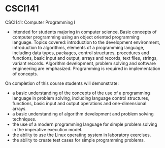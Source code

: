 # CSCI141
CSCI141: Computer Programming I

* Intended for students majoring in computer science. Basic concepts of computer programming using an object oriented programming language. Topics covered: introduction to the development environment, introduction to algorithms, elements of a programming language, including data types, packages, control structures, procedures and functions, basic input and output, arrays and records, text files, strings, variant records. Algorithm development, problem solving and software engineering are emphasized. Programming is required in implementation of concepts.

On completion of this course students will demonstrate:

* a basic understanding of the concepts of the use of a programming language in problem solving, including language control structures, functions, basic input and output operations and one-dimensional arrays.
* a basic understanding of algorithm development and problem solving techniques.
* the use of a modern programming language for simple problem solving in the imperative execution model.
* the ability to use the Linux operating system in laboratory exercises.
* the ability to create test cases for simple programming problems.
